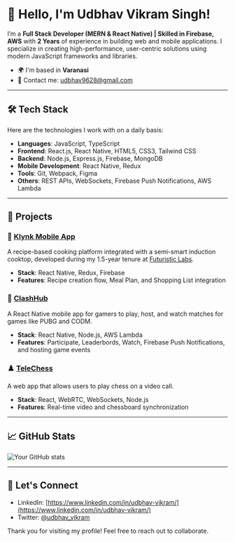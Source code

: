 # 👋 Hello, I'm Udbhav Vikram Singh!

I’m a **Full Stack Developer (MERN & React Native) | Skilled in Firebase, AWS** with **2 Years** of experience in building web and mobile applications. I specialize in creating high-performance, user-centric solutions using modern JavaScript frameworks and libraries.

- 🌍 I'm based in **Varanasi**
- 📧 Contact me: [udbhav9628@gmail.com](mailto:udbhav9628@gmail.com)

---

## 🛠️ Tech Stack

Here are the technologies I work with on a daily basis:

- **Languages**: JavaScript, TypeScript
- **Frontend**: React.js, React Native, HTML5, CSS3, Tailwind CSS
- **Backend**: Node.js, Express.js, Firebase, MongoDB
- **Mobile Development**: React Native, Redux
- **Tools**: Git, Webpack, Figma
- **Others**: REST APIs, WebSockets, Firebase Push Notifications, AWS Lambda

---

## 🚀 Projects

### 🛒 [Klynk Mobile App](https://www.klynk.app/)
A recipe-based cooking platform integrated with a semi-smart induction cooktop, developed during my 1.5-year tenure at [Futuristic Labs](https://www.linkedin.com/company/futuristic-labs/).

- **Stack**: React Native, Redux, Firebase
- **Features**: Recipe creation flow, Meal Plan, and Shopping List integration

### 📱 [ClashHub](https://github.com/Udbhav9628/ClashHub_Mob_App)
A React Native mobile app for gamers to play, host, and watch matches for games like PUBG and CODM.

- **Stack**: React Native, Node.js, AWS Lambda
- **Features**: Participate, Leaderbords, Watch, Firebase Push Notifications, and hosting game events

### ♟️ [TeleChess](https://github.com/Udbhav9628/Chess-Video-Chat-and-Play-Chess-Clint)
A web app that allows users to play chess on a video call.

- **Stack**: React, WebRTC, WebSockets, Node.js
- **Features**: Real-time video and chessboard synchronization

---

## 📈 GitHub Stats

![Your GitHub stats](https://github-readme-stats.vercel.app/api?username=Udbhav9628&show_icons=true&theme=radical)

---

## 💬 Let's Connect

- LinkedIn: [https://www.linkedin.com/in/udbhav-vikram/](https://www.linkedin.com/in/udbhav-vikram/)
- Twitter: [@udbhav_vikram](https://x.com/udbhav_vikram)

Thank you for visiting my profile! Feel free to reach out to collaborate.
